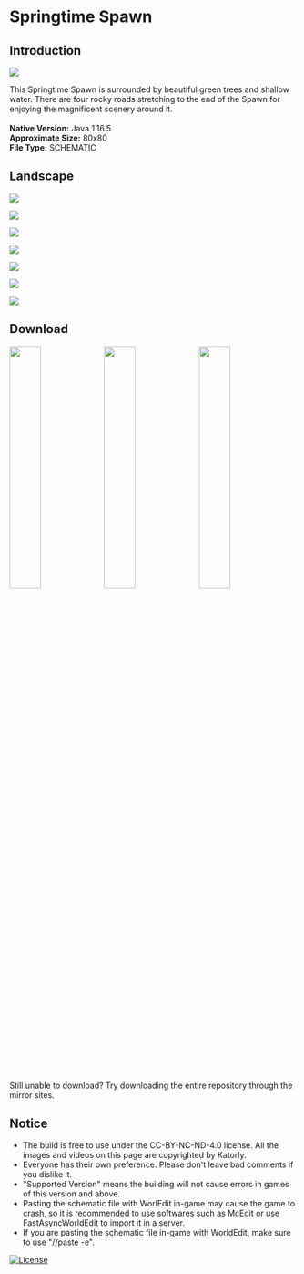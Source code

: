 # Springtime Spawn
## Introduction

<img align="center" src="https://cdn.jsdelivr.net/gh/katorlys/SpringtimeSpawn/screenshots/pic(1).PNG">

This Springtime Spawn is surrounded by beautiful green trees and shallow water. There are four rocky roads stretching to the end of the Spawn for enjoying the magnificent scenery around it.<br>
<br>
<b>Native Version:</b> Java 1.16.5<br>
<b>Approximate Size:</b> 80x80<br>
<b>File Type:</b> SCHEMATIC<br>

## Landscape

<img align="center" src="https://cdn.jsdelivr.net/gh/katorlys/SpringtimeSpawn/screenshots/pic(2).PNG"><br>

<img align="center" src="https://cdn.jsdelivr.net/gh/katorlys/SpringtimeSpawn/screenshots/pic(3).PNG"><br>

<img align="center" src="https://cdn.jsdelivr.net/gh/katorlys/SpringtimeSpawn/screenshots/pic(4).PNG"><br>

<img align="center" src="https://cdn.jsdelivr.net/gh/katorlys/SpringtimeSpawn/screenshots/pic(5).PNG"><br>

<img align="center" src="https://cdn.jsdelivr.net/gh/katorlys/SpringtimeSpawn/screenshots/pic(6).PNG"><br>

<img align="center" src="https://cdn.jsdelivr.net/gh/katorlys/SpringtimeSpawn/screenshots/pic(7).PNG"><br>

<img align="center" src="https://cdn.jsdelivr.net/gh/katorlys/SpringtimeSpawn/screenshots/pic(8).PNG"><br>

## Download

<a href="https://github.com/katorlys/SpringtimeSpawn/raw/master/SpringtimeSpawn.schem" target="_blank"><img align="center" width="33%" src="https://cdn.jsdelivr.net/gh/katorly/katorlys/SocialLinks/Download1.png"></a><a href="https://github.com.cnpmjs.org/katorlys/SpringtimeSpawn/raw/master/SpringtimeSpawn.schem" target="_blank"><img align="center" width="33%" src="https://cdn.jsdelivr.net/gh/katorly/katorlys/SocialLinks/Download2.png"></a><a href="https://hub.fastgit.org/katorlys/SpringtimeSpawn/raw/master/SpringtimeSpawn.schem" target="_blank"><img align="center" width="33%" src="https://cdn.jsdelivr.net/gh/katorly/katorlys/SocialLinks/Download3.png"></a><br>
Still unable to download? Try downloading the entire repository through the mirror sites.<br>

## Notice

- The build is free to use under the CC-BY-NC-ND-4.0 license. All the images and videos on this page are copyrighted by Katorly.
- Everyone has their own preference. Please don't leave bad comments if you dislike it.
- "Supported Version" means the building will not cause errors in games of this version and above.
- Pasting the schematic file with WorlEdit in-game may cause the game to crash, so it is recommended to use softwares such as McEdit or use FastAsyncWorldEdit to import it in a server.
- If you are pasting the schematic file in-game with WorldEdit, make sure to use "//paste -e".

[![License](https://img.shields.io/badge/license-CC--BY--NC--ND--4.0-green?style=for-the-badge)](http://creativecommons.org/licenses/by-nc-nd/4.0)